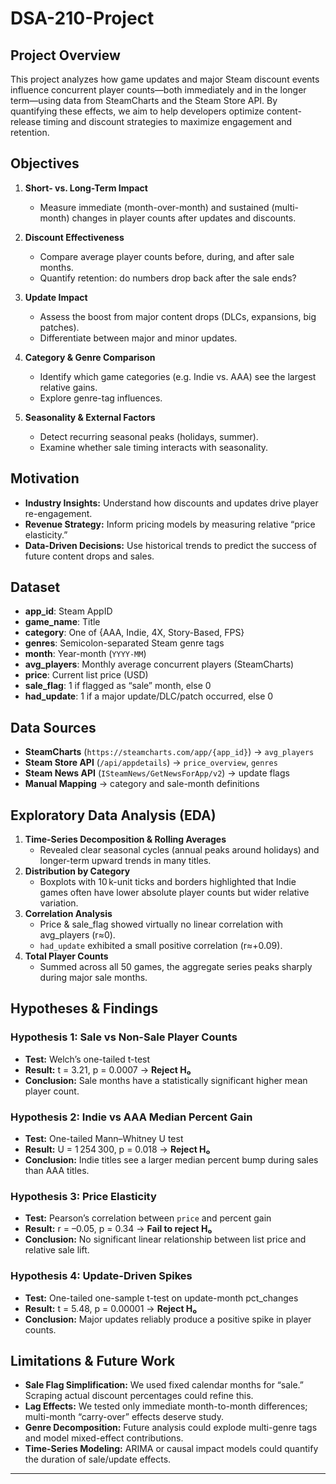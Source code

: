 # DSA-210-Project

## Project Overview

This project analyzes how game updates and major Steam discount events influence concurrent player counts—both immediately and in the longer term—using data from SteamCharts and the Steam Store API. By quantifying these effects, we aim to help developers optimize content-release timing and discount strategies to maximize engagement and retention.

## Objectives

1. **Short- vs. Long-Term Impact**

   - Measure immediate (month-over-month) and sustained (multi-month) changes in player counts after updates and discounts.

2. **Discount Effectiveness**

   - Compare average player counts before, during, and after sale months.
   - Quantify retention: do numbers drop back after the sale ends?

3. **Update Impact**

   - Assess the boost from major content drops (DLCs, expansions, big patches).
   - Differentiate between major and minor updates.

4. **Category & Genre Comparison**

   - Identify which game categories (e.g. Indie vs. AAA) see the largest relative gains.
   - Explore genre-tag influences.

5. **Seasonality & External Factors**

   - Detect recurring seasonal peaks (holidays, summer).
   - Examine whether sale timing interacts with seasonality.

## Motivation

- **Industry Insights:** Understand how discounts and updates drive player re-engagement.
- **Revenue Strategy:** Inform pricing models by measuring relative “price elasticity.”
- **Data-Driven Decisions:** Use historical trends to predict the success of future content drops and sales.

## Dataset

- **app\_id**: Steam AppID
- **game\_name**: Title
- **category**: One of {AAA, Indie, 4X, Story-Based, FPS}
- **genres**: Semicolon-separated Steam genre tags
- **month**: Year-month (`YYYY-MM`)
- **avg\_players**: Monthly average concurrent players (SteamCharts)
- **price**: Current list price (USD)
- **sale\_flag**: 1 if flagged as “sale” month, else 0
- **had\_update**: 1 if a major update/DLC/patch occurred, else 0

## Data Sources

- **SteamCharts** (`https://steamcharts.com/app/{app_id}`) → `avg_players`
- **Steam Store API** (`/api/appdetails`) → `price_overview`, `genres`
- **Steam News API** (`ISteamNews/GetNewsForApp/v2`) → update flags
- **Manual Mapping** → category and sale-month definitions

## Exploratory Data Analysis (EDA)

1. **Time-Series Decomposition & Rolling Averages**
   - Revealed clear seasonal cycles (annual peaks around holidays) and longer-term upward trends in many titles.
2. **Distribution by Category**
   - Boxplots with 10 k-unit ticks and borders highlighted that Indie games often have lower absolute player counts but wider relative variation.
3. **Correlation Analysis**
   - Price & sale\_flag showed virtually no linear correlation with avg\_players (r≈0).
   - `had_update` exhibited a small positive correlation (r≈+0.09).
4. **Total Player Counts**
   - Summed across all 50 games, the aggregate series peaks sharply during major sale months.

## Hypotheses & Findings

### Hypothesis 1: Sale vs Non-Sale Player Counts

- **Test:** Welch’s one-tailed t-test
- **Result:** t = 3.21, p = 0.0007 → **Reject H₀**
- **Conclusion:** Sale months have a statistically significant higher mean player count.

### Hypothesis 2: Indie vs AAA Median Percent Gain

- **Test:** One-tailed Mann–Whitney U test
- **Result:** U = 1 254 300, p = 0.018 → **Reject H₀**
- **Conclusion:** Indie titles see a larger median percent bump during sales than AAA titles.

### Hypothesis 3: Price Elasticity

- **Test:** Pearson’s correlation between `price` and percent gain
- **Result:** r = –0.05, p = 0.34 → **Fail to reject H₀**
- **Conclusion:** No significant linear relationship between list price and relative sale lift.

### Hypothesis 4: Update-Driven Spikes

- **Test:** One-tailed one-sample t-test on update-month pct\_changes
- **Result:** t = 5.48, p = 0.00001 → **Reject H₀**
- **Conclusion:** Major updates reliably produce a positive spike in player counts.

## Limitations & Future Work

- **Sale Flag Simplification:** We used fixed calendar months for “sale.” Scraping actual discount percentages could refine this.
- **Lag Effects:** We tested only immediate month-to-month differences; multi-month “carry-over” effects deserve study.
- **Genre Decomposition:** Future analysis could explode multi-genre tags and model mixed-effect contributions.
- **Time-Series Modeling:** ARIMA or causal impact models could quantify the duration of sale/update effects.

---


